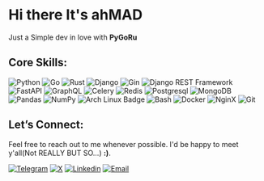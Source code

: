 # Hi there It's ____ahMAD____

Just a Simple dev in love with **PyGoRu**

## Core Skills:

![Python](https://img.shields.io/badge/Python-3776AB.svg?style=for-the-badge&logo=Python&logoColor=white)
![Go](https://img.shields.io/badge/go-%2300ADD8.svg?style=for-the-badge&logo=go&logoColor=white)
![Rust](https://img.shields.io/badge/rust-%23000000.svg?style=for-the-badge&logo=rust&logoColor=white)
![Django](https://img.shields.io/badge/Django-092E20.svg?style=for-the-badge&logo=Django&logoColor=white)
![Gin](https://img.shields.io/badge/Gin-008ECF.svg?style=for-the-badge&logo=Gin&logoColor=white)
![Django REST Framework](https://img.shields.io/badge/DJANGO-REST-ff1709?style=for-the-badge&logo=django&logoColor=white&color=ff1709&labelColor=gray)
![FastAPI](https://img.shields.io/badge/FastAPI-009688.svg?style=for-the-badge&logo=FastAPI&logoColor=white)
![GraphQL](https://img.shields.io/badge/GraphQL-E10098?logo=graphql&logoColor=fff&style=for-the-badge)
![Celery](https://img.shields.io/badge/Celery-37814A.svg?style=for-the-badge&logo=Celery&logoColor=white)
![Redis](https://img.shields.io/badge/Redis-FF4438.svg?style=for-the-badge&logo=Redis&logoColor=white)
![Postgresql](https://img.shields.io/badge/PostgreSQL-4169E1.svg?style=for-the-badge&logo=PostgreSQL&logoColor=white)
![MongoDB](https://img.shields.io/badge/MongoDB-47A248?logo=mongodb&logoColor=fff&style=for-the-badge)
![Pandas](https://img.shields.io/badge/pandas-150458.svg?style=for-the-badge&logo=pandas&logoColor=white)
![NumPy](https://img.shields.io/badge/NumPy-013243.svg?style=for-the-badge&logo=NumPy&logoColor=white)
![Arch Linux Badge](https://img.shields.io/badge/Arch%20Linux-1793D1?logo=archlinux&logoColor=fff&style=for-the-badge)
![Bash](https://img.shields.io/badge/GNU%20Bash-4EAA25.svg?style=for-the-badge&logo=GNU-Bash&logoColor=white)
![Docker](https://img.shields.io/badge/Docker-2496ED?logo=docker&logoColor=fff&style=for-the-badge)
![NginX](https://img.shields.io/badge/NGINX-009639.svg?style=for-the-badge&logo=NGINX&logoColor=white)
![Git](https://img.shields.io/badge/Git-F05032?logo=git&logoColor=fff&style=for-the-badge)

## Let’s Connect:
Feel free to reach out to me whenever possible. I'd be happy to meet y'all(Not REALLY BUT SO...) __:)__.


[![Telegram](https://img.shields.io/badge/Telegram-26A5E4.svg?style=for-the-badge&logo=Telegram&logoColor=white)](https://t.me/madassandd)
[![X](https://img.shields.io/badge/X-000?logo=x&logoColor=fff&style=for-the-badge)](https://x.com/madassandd)
[![Linkedin](https://img.shields.io/badge/LinkedIn-0077B5?style=for-the-badge&logo=linkedin&logoColor=white)](http://linkedin.com/in/ahmad-assadi-847752361)
[![Email](https://img.shields.io/badge/Gmail-EA4335?logo=gmail&logoColor=fff&style=for-the-badge)](mailto:ahmadasadihengami@gmail.com)



